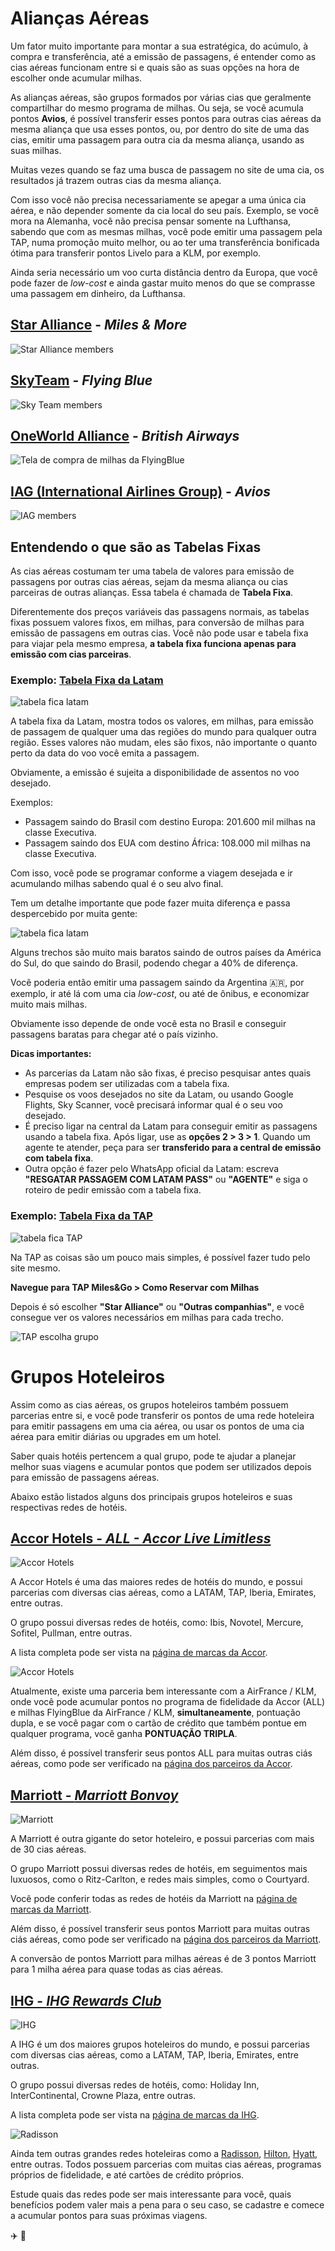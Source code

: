 # Alianças Aéreas

Um fator muito importante para montar a sua estratégica, do acúmulo, à compra e transferência, até a emissão de passagens, 
é entender como as cias aéreas funcionam entre si e quais são as suas opções na hora de escolher onde acumular milhas.

As alianças aéreas, são grupos formados por várias cias que geralmente compartilhar do mesmo programa de milhas.
Ou seja, se você acumula pontos **Avios**, é possível transferir esses pontos para outras cias aéreas da mesma aliança que usa esses pontos, 
ou, por dentro do site de uma das cias, emitir uma passagem para outra cia da mesma aliança, usando as suas milhas.

Muitas vezes quando se faz uma busca de passagem no site de uma cia, os resultados já trazem outras cias da mesma aliança.

Com isso você não precisa necessariamente se apegar a uma única cia aérea, e não depender somente da cia local do seu país.
Exemplo, se você mora na Alemanha, você não precisa pensar somente na Lufthansa, sabendo que com as mesmas milhas, 
você pode emitir uma passagem pela TAP, numa promoção muito melhor, ou ao ter uma transferência bonificada ótima para 
transferir pontos Livelo para a KLM, por exemplo.

Ainda seria necessário um voo curta distância dentro da Europa, que você pode fazer de _low-cost_ e ainda gastar muito menos 
do que se comprasse uma passagem em dinheiro, da Lufthansa.


## [Star Alliance](https://www.staralliance.com) - _Miles & More_

<img alt="Star Alliance members" src="images/star-alliance-members.png"/>


## [SkyTeam](https://www.skyteam.com) - _Flying Blue_

<img alt="Sky Team members" src="images/sky-team-members.png"/>


## [OneWorld Alliance](https://www.oneworld.com) - _British Airways_

<img alt="Tela de compra de milhas da FlyingBlue" src="images/one-world-members.png"/>


## [IAG (International Airlines Group)](https://www.iairgroup.com/) - _Avios_

<img alt="IAG members" src="images/iag-members.png"/>


## Entendendo o que são as Tabelas Fixas 

As cias aéreas costumam ter uma tabela de valores para emissão de passagens por outras cias aéreas, sejam da mesma aliança 
ou cias parceiras de outras alianças. Essa tabela é chamada de **Tabela Fixa**.

Diferentemente dos preços variáveis das passagens normais, as tabelas fixas possuem valores fixos, em milhas, para conversão 
de milhas para emissão de passagens em outras cias. Você não pode usar e tabela fixa para viajar pela mesmo empresa, **a 
tabela fixa funciona apenas para emissão com cias parceiras**.

### Exemplo: [Tabela Fixa da Latam](https://latampass.latam.com/pt_br/viagem/usar-pontos-para-voar/regras-de-resgate/latam/classe-economica)

<img alt="tabela fica latam" src="images/tabela-fixa-latam.png"/>

A tabela fixa da Latam, mostra todos os valores, em milhas, para emissão de passagem de qualquer uma das regiões do mundo 
para qualquer outra região. Esses valores não mudam, eles são fixos, não importante o quanto perto da data do voo você emita a passagem.

Obviamente, a emissão é sujeita a disponibilidade de assentos no voo desejado.

Exemplos:

- Passagem saindo do Brasil com destino Europa: 201.600 mil milhas na classe Executiva.
- Passagem saindo dos EUA com destino África: 108.000 mil milhas na classe Executiva.

Com isso, você pode se programar conforme a viagem desejada e ir acumulando milhas sabendo qual é o seu alvo final.

Tem um detalhe importante que pode fazer muita diferença e passa despercebido por muita gente:

<img alt="tabela fica latam" src="images/tabela-fixa-latam-am-sul.png"/>

Alguns trechos são muito mais baratos saindo de outros países da América do Sul, do que saindo do Brasil, podendo chegar a 40% de diferença.

Você poderia então emitir uma passagem saindo da Argentina 🇦🇷, por exemplo, ir até lá com uma cia _low-cost_, ou até de ônibus, e economizar muito mais milhas.

Obviamente isso depende de onde você esta no Brasil e conseguir passagens baratas para chegar até o país vizinho.

**Dicas importantes:**

- As parcerias da Latam não são fixas, é preciso pesquisar antes quais empresas podem ser utilizadas com a tabela fixa.
- Pesquise os voos desejados no site da Latam, ou usando Google Flights, Sky Scanner, você precisará informar qual é o seu voo desejado.
- É preciso ligar na central da Latam para conseguir emitir as passagens usando a tabela fixa. Após ligar, use as **opções 2 > 3 > 1**. Quando um agente te atender, peça para ser **transferido para a central de emissão com tabela fixa**.
- Outra opção é fazer pelo WhatsApp oficial da Latam: escreva **"RESGATAR PASSAGEM COM LATAM PASS"** ou **"AGENTE"** e siga o roteiro de pedir emissão com a tabela fixa.


### Exemplo: [Tabela Fixa da TAP](https://www.flytap.com/pt-br/miles-and-go/utilizar-milhas/comprar-bilhete)

<img alt="tabela fica TAP" src="images/tabela-fixa-tap.png"/>

Na TAP as coisas são um pouco mais simples, é possível fazer tudo pelo site mesmo.

**Navegue para TAP Miles&Go > Como Reservar com Milhas**

Depois é só escolher **"Star Alliance"** ou **"Outras companhias"**, e você consegue ver os valores necessários em milhas para cada trecho.

<img alt="TAP escolha grupo" src="images/tap-seleciona-grupo.png"/>


# Grupos Hoteleiros

Assim como as cias aéreas, os grupos hoteleiros também possuem parcerias entre si, e você pode transferir os pontos de uma rede hoteleira para 
emitir passagens em uma cia aérea, ou usar os pontos de uma cia aérea para emitir diárias ou upgrades em um hotel.

Saber quais hotéis pertencem a qual grupo, pode te ajudar a planejar melhor suas viagens e acumular pontos que podem ser utilizados depois para emissão de passagens aéreas.

Abaixo estão listados alguns dos principais grupos hoteleiros e suas respectivas redes de hotéis.


## [Accor Hotels - _ALL - Accor Live Limitless_](https://all.accor.com/)

<img alt="Accor Hotels" src="images/accor-hotels.png"/>

A Accor Hotels é uma das maiores redes de hotéis do mundo, e possui parcerias com diversas cias aéreas, como a LATAM, TAP, Iberia, Emirates, entre outras.

O grupo possui diversas redes de hotéis, como: Ibis, Novotel, Mercure, Sofitel, Pullman, entre outras.

A lista completa pode ser vista na [página de marcas da Accor](https://all.accor.com/brands/index.en.shtml).


<img alt="Accor Hotels" src="images/accor-klm.png"/>

Atualmente, existe uma parceria bem interessante com a AirFrance / KLM, onde você pode acumular pontos no programa de fidelidade da Accor (ALL) e 
milhas FlyingBlue da AirFrance / KLM, **simultaneamente**, pontuação dupla, e se você pagar com o cartão de crédito 
que também pontue em qualquer programa, você ganha **PONTUAÇÃO TRIPLA**.


Além disso, é possível transferir seus pontos ALL para muitas outras ciás aéreas, como pode ser verificado 
na [página dos parceiros da Accor](https://all.accor.com/a/pt/portugal/loyalty-program/partners/airlines.html).


## [Marriott - _Marriott Bonvoy_](https://www.marriott.com/)

<img alt="Marriott" src="images/marriott-hotels.png"/>

A Marriott é outra gigante do setor hoteleiro, e possui parcerias com mais de 30 cias aéreas.

O grupo Marriott possui diversas redes de hotéis, em seguimentos mais luxuosos, como o Ritz-Carlton, e redes mais simples, como o Courtyard.

Você pode conferir todas as redes de hotéis da Marriott na [página de marcas da Marriott](https://www.marriott.com/marriott-brands.mi).

Além disso, é possível transferir seus pontos Marriott para muitas outras ciás aéreas, como pode ser verificado
na [página dos parceiros da Marriott](https://www.marriott.com/loyalty/redeem/travel/points-to-miles.mi).

A conversão de pontos Marriott para milhas aéreas é de 3 pontos Marriott para 1 milha aérea para quase todas as cias aéreas.


## [IHG - _IHG Rewards Club_](https://www.ihg.com/)

<img alt="IHG" src="images/ihg-hotels.png"/>

A IHG é um dos maiores grupos hoteleiros do mundo, e possui parcerias com diversas cias aéreas, como a LATAM, TAP, Iberia, Emirates, entre outras.

O grupo possui diversas redes de hotéis, como: Holiday Inn, InterContinental, Crowne Plaza, entre outras.

A lista completa pode ser vista na [página de marcas da IHG](https://www.ihg.com/content/us/en/about/brands).


<img alt="Radisson" src="images/radisson-hotels.png"/>

Ainda tem outras grandes redes hoteleiras como a [Radisson](https://www.radissonhotels.com/en-us/), 
[Hilton](https://www.hilton.com/en/), [Hyatt](https://www.hyatt.com/), entre outras. 
Todos possuem parcerias com muitas cias aéreas, programas próprios de fidelidade, e até cartões de crédito próprios.

Estude quais das redes pode ser mais interessante para você, quais benefícios podem valer mais a pena para o seu caso, 
se cadastre e comece a acumular pontos para suas próximas viagens.

✈️ 🏨
